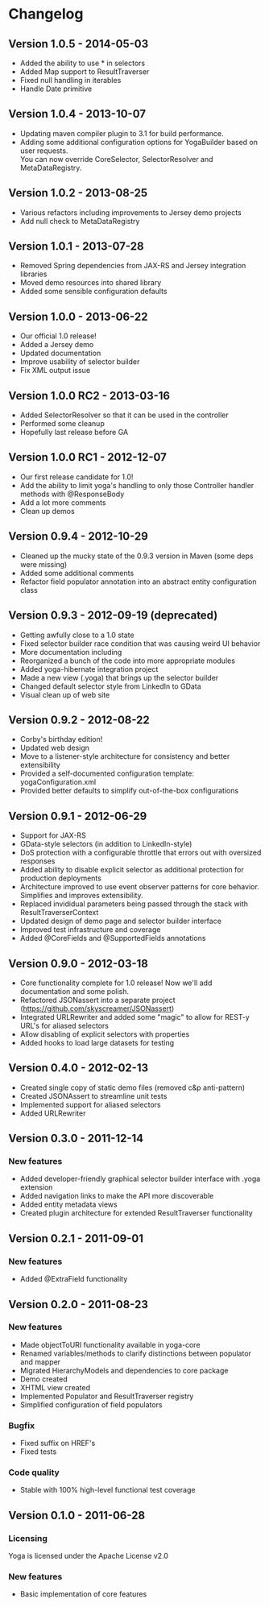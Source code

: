 Changelog
=========

Version 1.0.5 - 2014-05-03
--------------------------
 - Added the ability to use * in selectors
 - Added Map support to ResultTraverser
 - Fixed null handling in iterables
 - Handle Date primitive

Version 1.0.4 - 2013-10-07
--------------------------
 - Updating maven compiler plugin to 3.1 for build performance.
 - Adding some additional configuration options for YogaBuilder based on user requests.  
   You can now override CoreSelector, SelectorResolver and MetaDataRegistry.

Version 1.0.2 - 2013-08-25
--------------------------
 - Various refactors including improvements to Jersey demo projects
 - Add null check to MetaDataRegistry

Version 1.0.1 - 2013-07-28
--------------------------
 - Removed Spring dependencies from JAX-RS and Jersey integration libraries
 - Moved demo resources into shared library
 - Added some sensible configuration defaults

Version 1.0.0 - 2013-06-22
--------------------------
 - Our official 1.0 release!
 - Added a Jersey demo
 - Updated documentation
 - Improve usability of selector builder
 - Fix XML output issue

Version 1.0.0 RC2 - 2013-03-16
------------------------------
 - Added SelectorResolver so that it can be used in the controller
 - Performed some cleanup
 - Hopefully last release before GA

Version 1.0.0 RC1 - 2012-12-07
------------------------------
 - Our first release candidate for 1.0!
 - Add the ability to limit yoga's handling to only those Controller handler methods with @ResponseBody
 - Add a lot more comments
 - Clean up demos

Version 0.9.4 - 2012-10-29
--------------------------
 - Cleaned up the mucky state of the 0.9.3 version in Maven (some deps were missing)
 - Added some additional comments
 - Refactor field populator annotation into an abstract entity configuration class

Version 0.9.3 - 2012-09-19 (deprecated)
---------------------------------------
 - Getting awfully close to a 1.0 state
 - Fixed selector builder race condition that was causing weird UI behavior
 - More documentation including 
 - Reorganized a bunch of the code into more appropriate modules
 - Added yoga-hibernate integration project
 - Made a new view (.yoga) that brings up the selector builder
 - Changed default selector style from LinkedIn to GData
 - Visual clean up of web site

Version 0.9.2 - 2012-08-22
--------------------------
 - Corby's birthday edition!
 - Updated web design
 - Move to a listener-style architecture for consistency and better extensibility
 - Provided a self-documented configuration template: yogaConfiguration.xml
 - Provided better defaults to simplify out-of-the-box configurations

Version 0.9.1 - 2012-06-29
--------------------------
 - Support for JAX-RS
 - GData-style selectors (in addition to LinkedIn-style)
 - DoS protection with a configurable throttle that errors out with oversized responses
 - Added ability to disable explicit selector as additional protection for production deployments
 - Architecture improved to use event observer patterns for core behavior.  Simplifies and improves extensibility.
 - Replaced invididual parameters being passed through the stack with ResultTraverserContext
 - Updated design of demo page and selector builder interface
 - Improved test infrastructure and coverage
 - Added @CoreFields and @SupportedFields annotations

Version 0.9.0 - 2012-03-18
--------------------------
 - Core functionality complete for 1.0 release!  Now we'll add documentation and some polish.
 - Refactored JSONassert into a separate project (https://github.com/skyscreamer/JSONassert)
 - Integrated URLRewriter and added some "magic" to allow for REST-y URL's for aliased selectors
 - Allow disabling of explicit selectors with properties
 - Added hooks to load large datasets for testing

Version 0.4.0 - 2012-02-13
--------------------------

 - Created single copy of static demo files (removed c&p anti-pattern)
 - Created JSONAssert to streamline unit tests
 - Implemented support for aliased selectors
 - Added URLRewriter

Version 0.3.0 - 2011-12-14
--------------------------

### New features

  - Added developer-friendly graphical selector builder interface with .yoga extension
  - Added navigation links to make the API more discoverable
  - Added entity metadata views
  - Created plugin architecture for extended ResultTraverser functionality

Version 0.2.1 - 2011-09-01
--------------------------

### New features

  - Added @ExtraField functionality

Version 0.2.0 - 2011-08-23
--------------------------

### New features

  - Made objectToURI functionality available in yoga-core
  - Renamed variables/methods to clarify distinctions between populator and mapper
  - Migrated HierarchyModels and dependencies to core package
  - Demo created
  - XHTML view created
  - Implemented Populator and ResultTraverser registry
  - Simplified configuration of field populators

### Bugfix

  - Fixed suffix on HREF's
  - Fixed tests

### Code quality

  - Stable with 100% high-level functional test coverage

Version 0.1.0 - 2011-06-28
--------------------------

### Licensing

  Yoga is licensed under the Apache License v2.0

### New features

 - Basic implementation of core features
